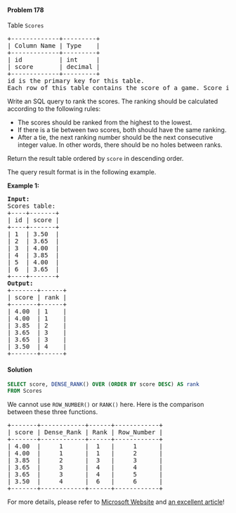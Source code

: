 #### Problem 178

Table `Scores`
<pre>
+-------------+---------+
| Column Name | Type    |
+-------------+---------+
| id          | int     |
| score       | decimal |
+-------------+---------+
id is the primary key for this table.
Each row of this table contains the score of a game. Score is a floating point value with two decimal places.
</pre>
Write an SQL query to rank the scores. The ranking should be calculated according to the following rules:

- The scores should be ranked from the highest to the lowest.
- If there is a tie between two scores, both should have the same ranking.
- After a tie, the next ranking number should be the next consecutive integer value. In other words, there should be no holes between ranks.

Return the result table ordered by `score` in descending order.

The query result format is in the following example.

**Example 1:**
<pre>
<b>Input:</b>
Scores table:
+----+-------+
| id | score |
+----+-------+
| 1  | 3.50  |
| 2  | 3.65  |
| 3  | 4.00  |
| 4  | 3.85  |
| 5  | 4.00  |
| 6  | 3.65  |
+----+-------+
<b>Output:</b>
+-------+------+
| score | rank |
+-------+------+
| 4.00  | 1    |
| 4.00  | 1    |
| 3.85  | 2    |
| 3.65  | 3    |
| 3.65  | 3    |
| 3.50  | 4    |
+-------+------+
</pre>

#### Solution

```sql
SELECT score, DENSE_RANK() OVER (ORDER BY score DESC) AS rank
FROM Scores
```
We cannot use `ROW_NUMBER()` or `RANK()` here. Here is the comparison between these three functions.
<pre>
+-------+------------+------+------------+
| score | Dense_Rank | Rank | Row_Number |
+-------+------------+------+------------+
| 4.00  |     1      |  1   |     1      |
| 4.00	|     1      |	1   |     2      |
| 3.85	|     2      |	3   |     3      |
| 3.65	|     3	     |	4   |	  4      |
| 3.65	|     3	     |	4   |	  5      |
| 3.50	|     4      |  6   |	  6      |
+-------+------------+------+------------+
</pre>

For more details, please refer to [Microsoft Website](https://docs.microsoft.com/en-us/sql/t-sql/functions/ranking-functions-transact-sql?view=sql-server-ver15) and [an excellent article](https://www.sqlshack.com/overview-of-sql-rank-functions/)!